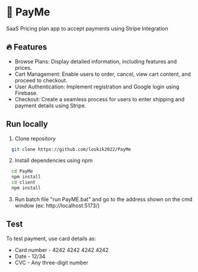 # 🚀 PayMe

SaaS Pricing plan app to accept payments using Stripe Integration


## 🔥 Features

- Browse Plans: Display detailed information, including features and prices.
- Cart Management: Enable users to order, cancel, view cart content, and proceed to checkout.
- User Authentication: Implement registration and Google login using Firebase.
- Checkout: Create a seamless process for users to enter shipping and payment details using Stripe.
  
## Run locally

1.  Clone repository
  
```bash
  git clone https://github.com/loukik2022/PayMe
```

2.  Install dependencies using npm 

```bash
  cd PayMe
  npm install
  cd client
  npm install
```

3. Run batch file "run PayME.bat" and go to the address shown on the cmd window (ex:  http://localhost:5173/)

## Test

To test payment, use card details as:
- Card number - 4242 4242 4242 4242
- Date - 12/34
- CVC - Any three-digit number
